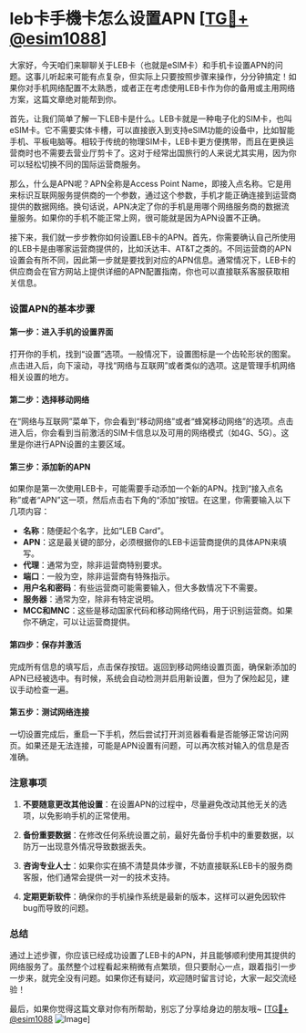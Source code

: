 # leb卡手機卡怎么设置APN [[TG💪+ @esim1088](https://t.me/s/esim1088)]

大家好，今天咱们来聊聊关于LEB卡（也就是eSIM卡）和手机卡设置APN的问题。这事儿听起来可能有点复杂，但实际上只要按照步骤来操作，分分钟搞定！如果你对手机网络配置不太熟悉，或者正在考虑使用LEB卡作为你的备用或主用网络方案，这篇文章绝对能帮到你。

首先，让我们简单了解一下LEB卡是什么。LEB卡就是一种电子化的SIM卡，也叫eSIM卡。它不需要实体卡槽，可以直接嵌入到支持eSIM功能的设备中，比如智能手机、平板电脑等。相较于传统的物理SIM卡，LEB卡更方便携带，而且在更换运营商时也不需要去营业厅剪卡了。这对于经常出国旅行的人来说尤其实用，因为你可以轻松切换不同的国际运营商服务。

那么，什么是APN呢？APN全称是Access Point Name，即接入点名称。它是用来标识互联网服务提供商的一个参数，通过这个参数，手机才能正确连接到运营商提供的数据网络。换句话说，APN决定了你的手机是用哪个网络服务商的数据流量服务。如果你的手机不能正常上网，很可能就是因为APN设置不正确。

接下来，我们就一步步教你如何设置LEB卡的APN。首先，你需要确认自己所使用的LEB卡是由哪家运营商提供的，比如沃达丰、AT&T之类的。不同运营商的APN设置会有所不同，因此第一步就是要找到对应的APN信息。通常情况下，LEB卡的供应商会在官方网站上提供详细的APN配置指南，你也可以直接联系客服获取相关信息。

### 设置APN的基本步骤

#### 第一步：进入手机的设置界面
打开你的手机，找到“设置”选项。一般情况下，设置图标是一个齿轮形状的图案。点击进入后，向下滚动，寻找“网络与互联网”或者类似的选项。这是管理手机网络相关设置的地方。

#### 第二步：选择移动网络
在“网络与互联网”菜单下，你会看到“移动网络”或者“蜂窝移动网络”的选项。点击进入后，你会看到当前激活的SIM卡信息以及可用的网络模式（如4G、5G）。这里是你进行APN设置的主要区域。

#### 第三步：添加新的APN
如果你是第一次使用LEB卡，可能需要手动添加一个新的APN。找到“接入点名称”或者“APN”这一项，然后点击右下角的“添加”按钮。在这里，你需要输入以下几项内容：

- **名称**：随便起个名字，比如“LEB Card”。
- **APN**：这是最关键的部分，必须根据你的LEB卡运营商提供的具体APN来填写。
- **代理**：通常为空，除非运营商特别要求。
- **端口**：一般为空，除非运营商有特殊指示。
- **用户名和密码**：有些运营商可能需要输入，但大多数情况下不需要。
- **服务器**：通常为空，除非有特定说明。
- **MCC和MNC**：这些是移动国家代码和移动网络代码，用于识别运营商。如果你不确定，可以让运营商提供。

#### 第四步：保存并激活
完成所有信息的填写后，点击保存按钮。返回到移动网络设置页面，确保新添加的APN已经被选中。有时候，系统会自动检测并启用新设置，但为了保险起见，建议手动检查一遍。

#### 第五步：测试网络连接
一切设置完成后，重启一下手机，然后尝试打开浏览器看看是否能够正常访问网页。如果还是无法连接，可能是APN设置有问题，可以再次核对输入的信息是否准确。

### 注意事项

1. **不要随意更改其他设置**：在设置APN的过程中，尽量避免改动其他无关的选项，以免影响手机的正常使用。
   
2. **备份重要数据**：在修改任何系统设置之前，最好先备份手机中的重要数据，以防万一出现意外情况导致数据丢失。

3. **咨询专业人士**：如果你实在搞不清楚具体步骤，不妨直接联系LEB卡的服务商客服，他们通常会提供一对一的技术支持。

4. **定期更新软件**：确保你的手机操作系统是最新的版本，这样可以避免因软件bug而导致的问题。

### 总结

通过上述步骤，你应该已经成功设置了LEB卡的APN，并且能够顺利使用其提供的网络服务了。虽然整个过程看起来稍微有点繁琐，但只要耐心一点，跟着指引一步一步来，就完全没有问题。如果你还有疑问，欢迎随时留言讨论，大家一起交流经验！

最后，如果你觉得这篇文章对你有所帮助，别忘了分享给身边的朋友哦~ [[TG💪+ @esim1088](https://t.me/s/esim1088) ![Image](https://i.postimg.cc/4NQfJmqS/Snipaste-2025-05-13-00-14-12.png)]